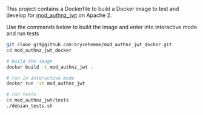This project contains a Dockerfile to build a Docker image to test and develop for [mod_authnz_jwt](https://github.com/AnthonyDeroche/mod_authnz_jwt) on Apache 2.

Use the commands below to build the image and enter into interactive mode and run tests

```bash
git clone git@github.com:brycehemme/mod_authnz_jwt_docker.git
cd mod_authnz_jwt_docker

# build the image
docker build -t mod_authnz_jwt .

# run in interactive mode
docker run -it mod_authnz_jwt

# run tests
cd mod_authnz_jwt/tests
./debian_tests.sh
```
